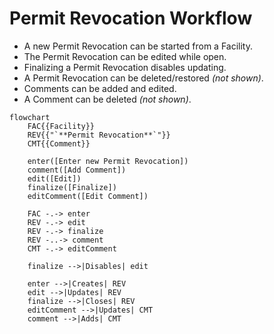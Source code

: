 # Permit Revocation Workflow

* A new Permit Revocation can be started from a Facility.
* The Permit Revocation can be edited while open.
* Finalizing a Permit Revocation disables updating.
* A Permit Revocation can be deleted/restored *(not shown)*.
* Comments can be added and edited.
* A Comment can be deleted *(not shown)*.

```mermaid
flowchart
    FAC{{Facility}}
    REV{{"`**Permit Revocation**`"}}
    CMT{{Comment}}

    enter([Enter new Permit Revocation])
    comment([Add Comment])
    edit([Edit])
    finalize([Finalize])
    editComment([Edit Comment])

    FAC -.-> enter
    REV -.-> edit
    REV -.-> finalize
    REV -..-> comment
    CMT -.-> editComment

    finalize -->|Disables| edit

    enter -->|Creates| REV
    edit -->|Updates| REV
    finalize -->|Closes| REV
    editComment -->|Updates| CMT
    comment -->|Adds| CMT
```
